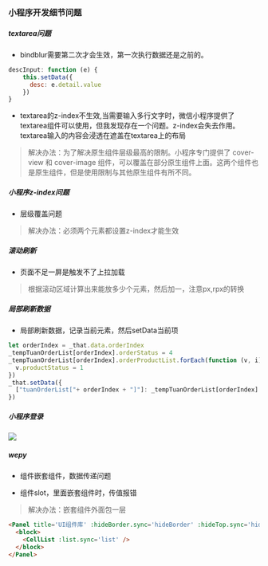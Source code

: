 ### 小程序开发细节问题

##### textarea问题
- bindblur需要第二次才会生效，第一次执行数据还是之前的。
```js
descInput: function (e) {
    this.setData({
      desc: e.detail.value
    })
}
```
- textarea的z-index不生效,当需要输入多行文字时，微信小程序提供了textarea组件可以使用，但我发现存在一个问题。z-index会失去作用。textarea输入的内容会浸透在遮盖在textarea上的布局

> 解决办法：为了解决原生组件层级最高的限制。小程序专门提供了 cover-view 和 cover-image 组件，可以覆盖在部分原生组件上面。这两个组件也是原生组件，但是使用限制与其他原生组件有所不同。

##### 小程序z-index问题

- 层级覆盖问题
> 解决办法：必须两个元素都设置z-index才能生效



##### 滚动刷新

- 页面不足一屏是触发不了上拉加载
> 根据滚动区域计算出来能放多少个元素，然后加一，注意px,rpx的转换

##### 局部刷新数据

- 局部刷新数据，记录当前元素，然后setData当前项
```js
let orderIndex = _that.data.orderIndex
_tempTuanOrderList[orderIndex].orderStatus = 4
_tempTuanOrderList[orderIndex].orderProductList.forEach(function (v, i) {
  v.productStatus = 1
})
_that.setData({
  ["tuanOrderList["+ orderIndex + "]"]: _tempTuanOrderList[orderIndex]
})
```

##### 小程序登录

![](http://pc1g4qy0i.bkt.clouddn.com//upload/wxlogin.png)

##### wepy

- 组件嵌套组件，数据传递问题

- 组件slot，里面嵌套组件时，传值报错
> 解决办法：嵌套组件外面包一层<block></block>
```html
<Panel title='UI组件库' :hideBorder.sync='hideBorder' :hideTop.sync='hideTop'>
  <block>
    <CellList :list.sync='list' />
  </block>
</Panel>
```


